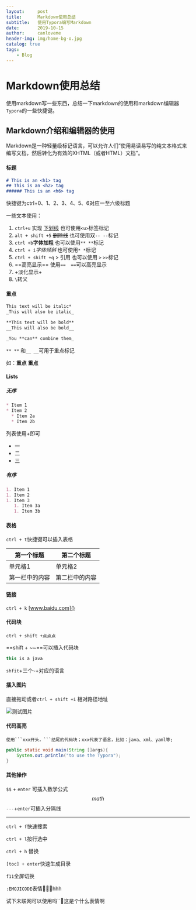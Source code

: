 ```yaml
---
layout:     post
title:      Markdown使用总结
subtitle:   使用Typora编写Markdown
date:       2019-10-15
author:     canloveme
header-img: img/home-bg-o.jpg
catalog: true
tags:
    - Blog
---
```


# Markdown使用总结

使用markdown写一些东西，总结一下markdown的使用和markdown编辑器`Typora`的一些快捷键。

## Markdown介绍和编辑器的使用

Markdown是一种轻量级标记语言，可以允许人们“使用易读易写的纯文本格式来编写文档，然后转化为有效的XHTML（或者HTML）文档”。



#### 标题

```markdown
# This is an <h1> tag
## This is an <h2> tag
###### This is an <h6> tag
```

快捷键为ctrl+0、1、2、3、4、5、6对应一至六级标题

一些文本使用：

1. `ctrl+u` 实现  <u>下划线</u> 也可使用`<u>`标签标记
2. `alt + shift +5`   ~~删除线~~  也可使用双`-- --`标记
3. `ctrl +b`**字体加粗**  也可以使用`** **`标记
4. `ctrl + i`*字体倾斜*    也可使用`* *`标记
5. `ctrl + shift +q`  > 引用  也可以使用 `>`  `>>`标记
6. ==高亮显示== 使用`==  ==`可以高亮显示
7. +淡化显示+
8. ``\``转义

#### 重点

```markdown
This text will be italic*
_This will also be italic_

**This text will be bold**
__This will also be bold__

_You **can** combine them_
```
`** **` 和`__ __`可用于重点标记 

如：**重点**   __重点__


#### Lists

##### 无序
```markdown
* Item 1
* Item 2
  * Item 2a
  * Item 2b
```
列表使用+即可

+ 一
+ 二
+ 三

#####  有序

```markdown
1. Item 1
1. Item 2
1. Item 3
   1. Item 3a
   1. Item 3b
```

#### 表格

`ctrl + t`快捷键可以插入表格 

| 第一个标题     | 第二个标题     |
| -------------- | -------------- |
| 单元格1        | 单元格2        |
| 第一栏中的内容 | 第二栏中的内容 |

#### 链接

`ctrl + k`  [www.baidu.com]() 

#### 代码块

`ctrl + shift +点点点`

==shift + ~~==可以插入代码块

~~~java
this is a java
~~~

`shfit`+三个`~`+对应的语言

#### 插入图片

直接拖动或者`ctrl + shift +i` 相对路径地址

![测试图片](![img](http://img31.mtime.cn/mg/2016/02/05/145836.38850143_210X210X4.jpg))

#### 代码高亮

`使用```xxx开头，```结尾的代码块；xxx代表了语言，比如：java、xml、yaml等;`

```java
public static void main(String []args){
    System.out.println("to use the Typora");
}
```

#### 其他操作

`$$` + `enter` 可插入数学公式
$$
math
$$
`---`+`enter`可插入分隔线

---

`ctrl + f`快速搜索

`ctrl + l`按行选中

`ctrl + h` 替换

`[toc] + enter`快速生成目录

`f11`全屏切换

`:EMOJICODE`表情:e-mail::blonde_woman:hhh

试下未联网可以使用吗``:bullettrain_side:这是个什么表情啊
